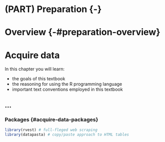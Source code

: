 # (PART) Preparation {-}

# Overview {-#preparation-overview}

# Acquire data

<div class="rmdkey">
<p>In this chapter you will learn:</p>
<ul>
<li>the goals of this textbook</li>
<li>the reasoning for using the R programming language</li>
<li>important text conventions employed in this textbook</li>
</ul>
</div>

## ...


### Packages {#acquire-data-packages}


```r
library(rvest) # full-fleged web scraping
library(datapasta) # copy/paste approach to HTML tables
```

